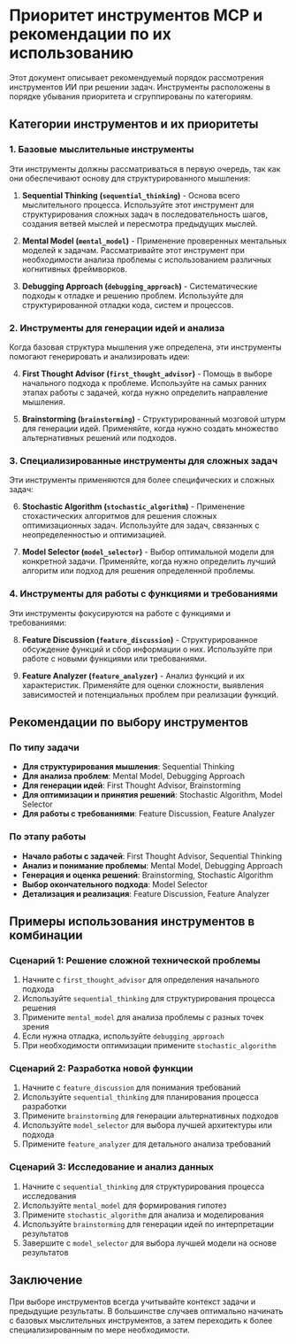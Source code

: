# Приоритет инструментов MCP и рекомендации по их использованию

Этот документ описывает рекомендуемый порядок рассмотрения инструментов ИИ при решении задач. Инструменты расположены в порядке убывания приоритета и сгруппированы по категориям.

## Категории инструментов и их приоритеты

### 1. Базовые мыслительные инструменты

Эти инструменты должны рассматриваться в первую очередь, так как они обеспечивают основу для структурированного мышления:

1. **Sequential Thinking (`sequential_thinking`)** - Основа всего мыслительного процесса. Используйте этот инструмент для структурирования сложных задач в последовательность шагов, создания ветвей мыслей и пересмотра предыдущих мыслей.

2. **Mental Model (`mental_model`)** - Применение проверенных ментальных моделей к задачам. Рассматривайте этот инструмент при необходимости анализа проблемы с использованием различных когнитивных фреймворков.

3. **Debugging Approach (`debugging_approach`)** - Систематические подходы к отладке и решению проблем. Используйте для структурированной отладки кода, систем и процессов.

### 2. Инструменты для генерации идей и анализа

Когда базовая структура мышления уже определена, эти инструменты помогают генерировать и анализировать идеи:

4. **First Thought Advisor (`first_thought_advisor`)** - Помощь в выборе начального подхода к проблеме. Используйте на самых ранних этапах работы с задачей, когда нужно определить направление мышления.

5. **Brainstorming (`brainstorming`)** - Структурированный мозговой штурм для генерации идей. Применяйте, когда нужно создать множество альтернативных решений или подходов.

### 3. Специализированные инструменты для сложных задач

Эти инструменты применяются для более специфических и сложных задач:

6. **Stochastic Algorithm (`stochastic_algorithm`)** - Применение стохастических алгоритмов для решения сложных оптимизационных задач. Используйте для задач, связанных с неопределенностью и оптимизацией.

7. **Model Selector (`model_selector`)** - Выбор оптимальной модели для конкретной задачи. Применяйте, когда нужно определить лучший алгоритм или подход для решения определенной проблемы.

### 4. Инструменты для работы с функциями и требованиями

Эти инструменты фокусируются на работе с функциями и требованиями:

8. **Feature Discussion (`feature_discussion`)** - Структурированное обсуждение функций и сбор информации о них. Используйте при работе с новыми функциями или требованиями.

9. **Feature Analyzer (`feature_analyzer`)** - Анализ функций и их характеристик. Применяйте для оценки сложности, выявления зависимостей и потенциальных проблем при реализации функций.

## Рекомендации по выбору инструментов

### По типу задачи

- **Для структурирования мышления**: Sequential Thinking
- **Для анализа проблем**: Mental Model, Debugging Approach
- **Для генерации идей**: First Thought Advisor, Brainstorming
- **Для оптимизации и принятия решений**: Stochastic Algorithm, Model Selector
- **Для работы с требованиями**: Feature Discussion, Feature Analyzer

### По этапу работы

- **Начало работы с задачей**: First Thought Advisor, Sequential Thinking
- **Анализ и понимание проблемы**: Mental Model, Debugging Approach
- **Генерация и оценка решений**: Brainstorming, Stochastic Algorithm
- **Выбор окончательного подхода**: Model Selector
- **Детализация и реализация**: Feature Discussion, Feature Analyzer

## Примеры использования инструментов в комбинации

### Сценарий 1: Решение сложной технической проблемы

1. Начните с `first_thought_advisor` для определения начального подхода
2. Используйте `sequential_thinking` для структурирования процесса решения
3. Примените `mental_model` для анализа проблемы с разных точек зрения
4. Если нужна отладка, используйте `debugging_approach`
5. При необходимости оптимизации примените `stochastic_algorithm`

### Сценарий 2: Разработка новой функции

1. Начните с `feature_discussion` для понимания требований
2. Используйте `sequential_thinking` для планирования процесса разработки
3. Примените `brainstorming` для генерации альтернативных подходов
4. Используйте `model_selector` для выбора лучшей архитектуры или подхода
5. Примените `feature_analyzer` для детального анализа требований

### Сценарий 3: Исследование и анализ данных

1. Начните с `sequential_thinking` для структурирования процесса исследования
2. Используйте `mental_model` для формирования гипотез
3. Примените `stochastic_algorithm` для анализа и моделирования
4. Используйте `brainstorming` для генерации идей по интерпретации результатов
5. Завершите с `model_selector` для выбора лучшей модели на основе результатов

## Заключение

При выборе инструментов всегда учитывайте контекст задачи и предыдущие результаты. В большинстве случаев оптимально начинать с базовых мыслительных инструментов, а затем переходить к более специализированным по мере необходимости. 